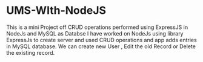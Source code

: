 # UMS-WIth-NodeJS
This is a mini Project off CRUD operations performed using ExpressJS in NodeJs and MySQL as Databse
I have worked on NodeJs using library ExpressJs to create server and used CRUD operations and app adds entries in MySQL database.
We can create new User , Edit the old Record or Delete the existing record.
